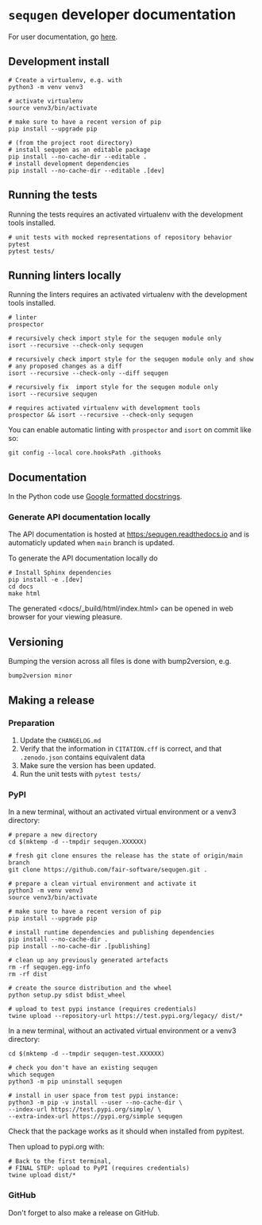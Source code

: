 # `sequgen` developer documentation

For user documentation, go [here](README.md).

## Development install

``` {.sourceCode .shell}
# Create a virtualenv, e.g. with
python3 -m venv venv3

# activate virtualenv
source venv3/bin/activate

# make sure to have a recent version of pip
pip install --upgrade pip

# (from the project root directory)
# install sequgen as an editable package
pip install --no-cache-dir --editable .
# install development dependencies
pip install --no-cache-dir --editable .[dev]
```

## Running the tests

Running the tests requires an activated virtualenv with the development
tools installed.

``` {.sourceCode .shell}
# unit tests with mocked representations of repository behavior
pytest
pytest tests/

```

## Running linters locally

Running the linters requires an activated virtualenv with the
development tools installed.

``` {.sourceCode .shell}
# linter
prospector

# recursively check import style for the sequgen module only
isort --recursive --check-only sequgen

# recursively check import style for the sequgen module only and show
# any proposed changes as a diff
isort --recursive --check-only --diff sequgen

# recursively fix  import style for the sequgen module only
isort --recursive sequgen
```

``` {.sourceCode .shell}
# requires activated virtualenv with development tools
prospector && isort --recursive --check-only sequgen
```

You can enable automatic linting with `prospector` and `isort` on commit
like so:

``` {.sourceCode .shell}
git config --local core.hooksPath .githooks
```

## Documentation

In the Python code use [Google formatted docstrings](https://google.github.io/styleguide/pyguide.html#381-docstrings).

### Generate API documentation locally

The API documentation is hosted at [https:/sequgen.readthedocs.io](https:/sequgen.readthedocs.io) and is automaticly updated when `main` branch is updated.

To generate the API documentation locally do

```shell
# Install Sphinx dependencies
pip install -e .[dev]
cd docs
make html
```

The generated <docs/_build/html/index.html> can be opened in web browser for your viewing pleasure.

## Versioning

Bumping the version across all files is done with bump2version, e.g.

``` {.sourceCode .shell}
bump2version minor
```

## Making a release

### Preparation

1.  Update the `CHANGELOG.md`
2.  Verify that the information in `CITATION.cff` is correct, and that
    `.zenodo.json` contains equivalent data
3.  Make sure the version has been updated.
4.  Run the unit tests with `pytest tests/`

### PyPI

In a new terminal, without an activated virtual environment or a venv3
directory:

``` {.sourceCode .shell}
# prepare a new directory
cd $(mktemp -d --tmpdir sequgen.XXXXXX)

# fresh git clone ensures the release has the state of origin/main branch
git clone https://github.com/fair-software/sequgen.git .

# prepare a clean virtual environment and activate it
python3 -m venv venv3
source venv3/bin/activate

# make sure to have a recent version of pip
pip install --upgrade pip

# install runtime dependencies and publishing dependencies
pip install --no-cache-dir .
pip install --no-cache-dir .[publishing]

# clean up any previously generated artefacts
rm -rf sequgen.egg-info
rm -rf dist

# create the source distribution and the wheel
python setup.py sdist bdist_wheel

# upload to test pypi instance (requires credentials)
twine upload --repository-url https://test.pypi.org/legacy/ dist/*
```

In a new terminal, without an activated virtual environment or a venv3
directory:

``` {.sourceCode .shell}
cd $(mktemp -d --tmpdir sequgen-test.XXXXXX)

# check you don't have an existing sequgen
which sequgen
python3 -m pip uninstall sequgen

# install in user space from test pypi instance:
python3 -m pip -v install --user --no-cache-dir \
--index-url https://test.pypi.org/simple/ \
--extra-index-url https://pypi.org/simple sequgen
```

Check that the package works as it should when installed from pypitest.

Then upload to pypi.org with:

``` {.sourceCode .shell}
# Back to the first terminal,
# FINAL STEP: upload to PyPI (requires credentials)
twine upload dist/*
```

### GitHub

Don't forget to also make a release on GitHub.

